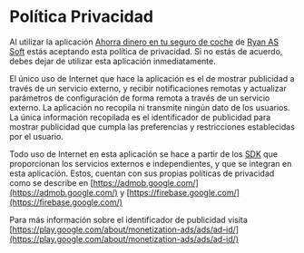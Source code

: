 # Política Privacidad
Al utilizar la aplicación [Ahorra dinero en tu seguro de coche](https://play.google.com/store/apps/details?id=es.ras.ahorroseguros) de [Ryan AS Soft](https://play.google.com/store/apps/developer?id=Ryan+AS+Soft) estás aceptando esta política de privacidad. Si no estás de acuerdo, debes dejar de utilizar esta aplicación inmediatamente.

El único uso de Internet que hace la aplicación es el de mostrar publicidad a través de un servicio externo, y recibir notificaciones remotas y actualizar parámetros de configuración de forma remota a través de un servicio externo.
La aplicación no recopila ni transmite ningún dato de los usuarios. La única información recopilada es el identificador de publicidad para mostrar publicidad que cumpla las preferencias y restricciones establecidas por el usuario.

Todo uso de Internet en esta aplicación se hace a partir de los [SDK](https://es.wikipedia.org/wiki/Kit_de_desarrollo_de_software) que proporcionan los servicios externos e independientes, y que se integran en esta aplicación. Estos, cuentan con sus propias políticas de privacidad como se describe en [https://admob.google.com/](https://admob.google.com/) y [https://firebase.google.com/](https://firebase.google.com/)

Para más información sobre el identificador de publicidad visita [https://play.google.com/about/monetization-ads/ads/ad-id/](https://play.google.com/about/monetization-ads/ads/ad-id/)
